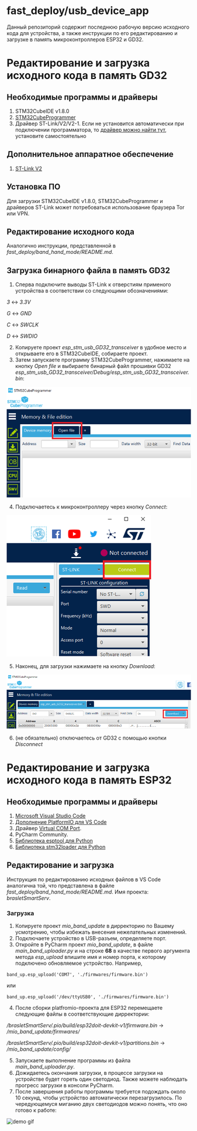 # fast_deploy/usb_device_app
Данный репозиторий содержит последнюю рабочую версию исходного кода для устройства, а также инструкции по его редактированию и загрузке в память микроконтроллеров ESP32 и GD32.

# Редактирование и загрузка исходного кода в память GD32
## Необходимые программы и драйверы
1. STM32CubeIDE v1.8.0
2. [STM32CubeProgrammer](https://www.st.com/en/development-tools/stm32cubeprog.html#get-software)
3. Драйвер ST-Link/V2/V2-1. Если не установится автоматически при подключении программатора, то [драйвер можно найти тут](https://www.st.com/en/development-tools/stsw-link009.html#get-software), установите самостоятельно

## Дополнительное аппаратное обеспечение
1. [ST-Link V2](https://roboshop.spb.ru/programmator/st-link-v2)


## Установка ПО
Для загрузки STM32CubeIDE v1.8.0, STM32CubeProgrammer и драйверов ST-Link может потребоваться использование браузера Tor или VPN.

## Редактирование исходного кода
Аналогично инструкции, представленной в *fast_deploy/band_hand_mode/README.md*.

## Загрузка бинарного файла в память GD32
1. Сперва подключите выводы ST-Link к отверстиям применого устройства в соответствии со следующими обозначениями:

*3* <-> *3.3V*

*G* <-> *GND*

*C* <-> *SWCLK*

*D* <-> *SWDIO*

2. Копируете проект *esp_stm_usb_GD32_transceiver* в удобное место и открываете его в STM32CubeIDE, собираете проект.
3. Затем запускаете программу STM32CubeProgrammer, нажимаете на кнопку *Open file* и выбираете бинарный файл прошивки GD32 *esp_stm_usb_GD32_transceiver/Debug/esp_stm_usb_GD32_transceiver.bin*:

![fig.1](https://github.com/mioband/fast_deploy/blob/main/usb_device_app/images/fig1.png?raw=true)

4. Подключаетесь к микроконтроллеру через кнопку *Connect*:

![fig.2](https://github.com/mioband/fast_deploy/blob/main/usb_device_app/images/fig2.png?raw=true)

5. Наконец, для загрузки нажимаете на кнопку *Download*:

![fig.3](https://github.com/mioband/fast_deploy/blob/main/usb_device_app/images/fig3.png?raw=true)


6. (не обязательно) отключаетесь от GD32 с помощью кнопки *Disconnect*

# Редактирование и загрузка исходного кода в память ESP32
## Необходимые программы и драйверы
1. [Microsoft Visual Studio Code](https://code.visualstudio.com/download)
2. [Дополнение PlatformIO для VS Code](https://r13-project.ru/2021/01/09/установка-platformio-в-visual-studio-code/)
3. Драйвер [Virtual COM Port](https://www.st.com/en/development-tools/stsw-stm32102.html#get-software).
4. PyCharm Community.
5. [Библиотека esptool для Python](https://pypi.org/project/esptool/)
6. [Библиотека stm32loader для Python](https://pypi.org/project/stm32loader/)

## Редактирование и загрузка
Инструкция по редактированию исходных файлов в VS Code аналогична той, что представлена в файле *fast_deploy/band_hand_mode/README.md*. Имя проекта: *brasletSmartServ*.

### Загрузка
1. Копируете проект *mio_band_update* в дирректорию по Вашему усмотрению, чтобы избежать внесения нежелательных изменений.
2. Подключаете устройство в USB-разъем, определяете порт.
3. Откройте в PyCharm проект *mio_band_update*, в файле *main_band_uploader.py* и на строке **68** в качестве первого аргумента метода *esp_upload* впишите имя и номер порта, к которому подключено обновляемое устройство. Например, 
```
band_up.esp_upload('COM7', './firmwares/firmware.bin')
```

или 

```
band_up.esp_upload('/dev/ttyUSB0', './firmwares/firmware.bin')
```

4. После сборки platfromio-проекта для ESP32 перемещаете следующие файлы в соответствующие дирректории:

*/brasletSmartServ/.pio/build/esp32doit-devkit-v1/firmware.bin* -> */mio_band_update/firmwares/*

*/brasletSmartServ/.pio/build/esp32doit-devkit-v1/partitions.bin* -> */mio_band_update/config/*

5. Запускаете выполнение программы из файла *main_band_uploader.py*.
6. Дожидаетесь окончания загрузки, в процессе загрузки на устройстве будет гореть один светодиод. Также можете наблюдать прогресс загрузки в консоли PyCharm.
7. После завершения работы программы требуется подождать около 10 секунд, чтобы устройство автоматически перезагрузилось. По чередующемуся миганию двух светодиодов можно понять, что оно готово к работе:

![demo gif](https://github.com/mioband/fast_deploy/blob/main/usb_device_app/images/demo.gif?raw=true)

